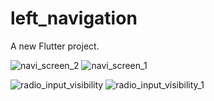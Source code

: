 # left_navigation

A new Flutter project.

![navi_screen_2](https://user-images.githubusercontent.com/85933639/186642538-9f2b4521-8bdb-4621-af5f-4cee590f1704.png)
![navi_screen_1](https://user-images.githubusercontent.com/85933639/186642545-3e84c523-0e34-4dbc-a291-36abdb0631d9.png)

![radio_input_visibility](https://user-images.githubusercontent.com/85933639/186642199-902a9a0d-fd55-428e-a1d1-001f4a49ec29.png)
![radio_input_visibility_1](https://user-images.githubusercontent.com/85933639/186642182-868bc26e-17e7-494a-a6e2-8d550089cfa5.png)
